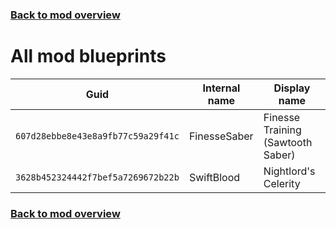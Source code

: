 ### [Back to mod overview](./README.md)

# All mod blueprints

| Guid | Internal name | Display name |
| --- | --- | --- |
| `607d28ebbe8e43e8a9fb77c59a29f41c` | FinesseSaber | Finesse Training (Sawtooth Saber) |
| `3628b452324442f7bef5a7269672b22b` | SwiftBlood | Nightlord's Celerity |

### [Back to mod overview](./README.md)
